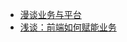 - [漫谈业务与平台](https://mp.weixin.qq.com/s/gPE2XTqTHaN8Bg7NnfOoBw)
- [浅谈：前端如何赋能业务](https://zhuanlan.zhihu.com/p/62722892?utm_source=wechat_session&utm_medium=social&utm_oi=57828576329728)